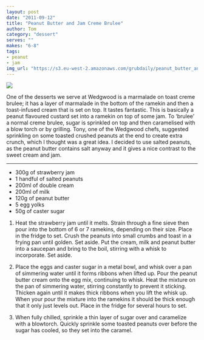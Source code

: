```yaml
---
layout: post
date: "2011-09-12"
title: "Peanut Butter and Jam Creme Brulee"
author: Tom
category: "dessert"
serves: ""
makes: "6-8"
tags:
- peanut
- jam
img_url: "https://s3.eu-west-2.amazonaws.com/grubdaily/peanut_butter_and_jam_creme_brulee.jpg"
---
```

<img src="https://s3.eu-west-2.amazonaws.com/grubdaily/peanut_butter_and_jam_creme_brulee.jpg" />

One of the desserts we serve at Wedgwood is a marmalade on toast creme brulee; it has a layer of marmalade in the bottom of the ramekin and then a toast-infused cream that is set on top. It tastes fantastic. This is basically a peanut flavoured custard set into a ramekin on top of some jam. To ‘brulee’ a normal creme brulee, sugar is sprinkled on top and then caramelised with a blow torch or by grilling. Tony, one of the Wedgwood chefs, suggested sprinkling on some toasted crushed peanuts at the end to create extra crunch, which I thought was a great idea. I decided to use salted peanuts, as the peanut butter contains salt anyway and it gives a nice contrast to the sweet cream and jam.

---
* 300g of strawberry jam
* 1 handful of salted peanuts
* 200ml of double cream
* 200ml of milk
* 120g of peanut butter
* 5 egg yolks
* 50g of caster sugar

1. Heat the strawberry jam until it melts. Strain through a fine sieve then pour into the bottom of 6 or 7 ramekins, depending on their size. Place in the fridge to set. Crush the peanuts into small crumbs and toast in a frying pan until golden. Set aside. Put the cream, milk and peanut butter into a saucepan and bring to the boil, stirring with a whisk to incorporate. Set aside.

2. Place the eggs and caster sugar in a metal bowl, and whisk over a pan of simmering water until it forms ribbons when lifted up. Pour the peanut butter cream onto the egg mix, continuing to whisk. Heat the mixture on the pan of simmering water, stirring constantly to prevent it sticking. Thicken again until it makes thick ribbons when you lift the whisk up. When your pour the mixture into the ramekins it should be thick enough that it only just levels out. Place in the fridge for several hours to set.

3. When fully chilled, sprinkle a thin layer of sugar over and caramelize with a blowtorch. Quickly sprinkle some toasted peanuts over before the sugar has cooled, so they set into the caramel.

